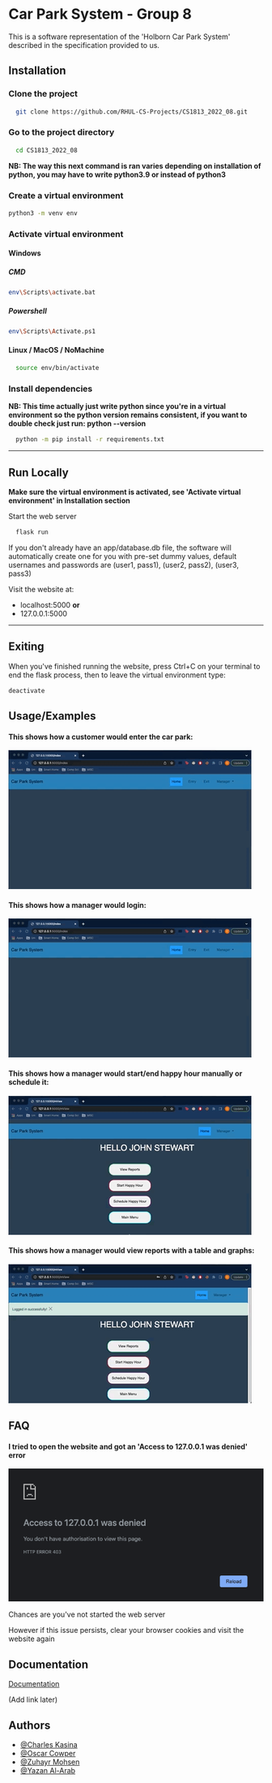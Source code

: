 
# Car Park System - Group 8

This is a software representation of the 'Holborn Car Park System' described in the specification provided to us.

## Installation

### Clone the project

```bash
  git clone https://github.com/RHUL-CS-Projects/CS1813_2022_08.git
```

### Go to the project directory

```bash
  cd CS1813_2022_08
```

**NB: The way this next command is ran varies depending on installation of python,
you may have to write python3.9 or instead of python3**

### Create a virtual environment
```bash
python3 -m venv env
```

### Activate virtual environment
#### Windows
##### CMD
```bash
env\Scripts\activate.bat
```

##### Powershell
```bash
env\Scripts\Activate.ps1
```

#### Linux / MacOS / NoMachine
```bash
  source env/bin/activate
```


### Install dependencies
**NB: This time actually just write python since you're in a virtual environment so the 
python version remains consistent, if you want to double check just run: python --version**

```bash
  python -m pip install -r requirements.txt
```

---
## Run Locally

**Make sure the virtual environment is activated, see 'Activate virtual environment' in Installation section**


Start the web server

```bash
  flask run
```

If you don't already have an app/database.db file, 
the software will automatically create one for you with pre-set dummy values, default usernames and passwords are (user1, pass1), (user2, pass2), (user3, pass3)


Visit the website at: 

* localhost:5000 
**or** 
* 127.0.0.1:5000

----
## Exiting

When you've finished running the website, press Ctrl+C on your terminal to end the flask process, 
then to leave the virtual environment type:

```bash
deactivate
```

## Usage/Examples
#### This shows how a customer would enter the car park:

![Entering and exiting car park animation](screenshots/enterexit.gif?raw=true)


#### This shows how a manager would login:

![Manager login](screenshots/managerlogin.gif?raw=true "Manager login")


#### This shows how a manager would start/end happy hour manually or schedule it:

![Manager start/end happy hour](screenshots/happyhour.gif?raw=true)


#### This shows how a manager would view reports with a table and graphs:

![Manger viewing reports](screenshots/reportview.gif?raw=true)

## FAQ

#### I tried to open the website and got an 'Access to 127.0.0.1 was denied' error

![Access denied screenshot](screenshots/accessdenied.png?raw=true)

Chances are you've not started the web server

However if this issue persists, clear your browser cookies and visit the website again


## Documentation

[Documentation](https://linktodocumentation)

(Add link later)

## Authors

- [@Charles Kasina](mailto:charles.kasina.2021@live.rhul.ac.uk)
- [@Oscar Cowper](mailto:oscar.cowper.2021@live.rhul.ac.uk)
- [@Zuhayr Mohsen](mailto:mohammed.mohsen.2021@live.rhul.ac.uk)
- [@Yazan Al-Arab](mailto:yazan.al-arab.2021@live.rhul.ac.uk)
